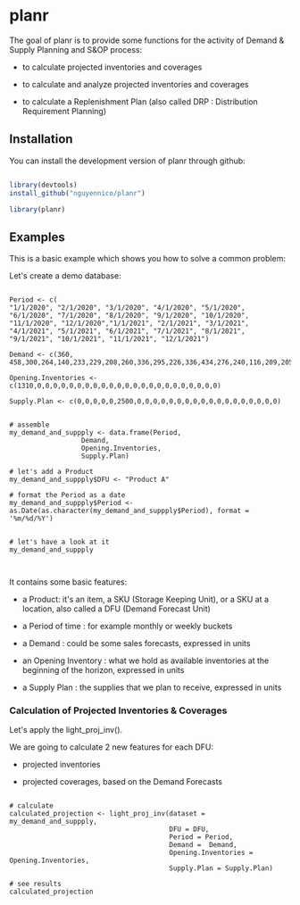 # planr

<!-- badges: start -->

<!-- badges: end -->

The goal of planr is to provide some functions for the activity of Demand & Supply Planning and S&OP process:

-   to calculate projected inventories and coverages

-   to calculate and analyze projected inventories and coverages

-   to calculate a Replenishment Plan (also called DRP : Distribution Requirement Planning)

## Installation

You can install the development version of planr through github:

``` r

library(devtools)
install_github("nguyennico/planr")

library(planr)

```

## Examples

This is a basic example which shows you how to solve a common problem:

Let's create a demo database:

```{r}

Period <- c(
"1/1/2020", "2/1/2020", "3/1/2020", "4/1/2020", "5/1/2020", "6/1/2020", "7/1/2020", "8/1/2020", "9/1/2020", "10/1/2020", "11/1/2020", "12/1/2020","1/1/2021", "2/1/2021", "3/1/2021", "4/1/2021", "5/1/2021", "6/1/2021", "7/1/2021", "8/1/2021", "9/1/2021", "10/1/2021", "11/1/2021", "12/1/2021")

Demand <- c(360, 458,300,264,140,233,229,208,260,336,295,226,336,434,276,240,116,209,205,183,235,312,270,201)

Opening.Inventories <- c(1310,0,0,0,0,0,0,0,0,0,0,0,0,0,0,0,0,0,0,0,0,0,0,0)

Supply.Plan <- c(0,0,0,0,0,2500,0,0,0,0,0,0,0,0,0,0,0,0,0,0,0,0,0,0)


# assemble
my_demand_and_suppply <- data.frame(Period,
                  Demand,
                  Opening.Inventories,
                  Supply.Plan)

# let's add a Product
my_demand_and_suppply$DFU <- "Product A"

# format the Period as a date
my_demand_and_suppply$Period <- as.Date(as.character(my_demand_and_suppply$Period), format = '%m/%d/%Y')


# let's have a look at it
my_demand_and_suppply



```

It contains some basic features:

-   a Product: it's an item, a SKU (Storage Keeping Unit), or a SKU at a location, also called a DFU (Demand Forecast Unit)

-   a Period of time : for example monthly or weekly buckets

-   a Demand : could be some sales forecasts, expressed in units

-   an Opening Inventory : what we hold as available inventories at the beginning of the horizon, expressed in units

-   a Supply Plan : the supplies that we plan to receive, expressed in units






### Calculation of Projected Inventories & Coverages


Let's apply the light_proj_inv(). 

We are going to calculate 2 new features for each DFU:

-   projected inventories

-   projected coverages, based on the Demand Forecasts





```{r}

# calculate
calculated_projection <- light_proj_inv(dataset = my_demand_and_suppply, 
                                        DFU = DFU, 
                                        Period = Period, 
                                        Demand =  Demand, 
                                        Opening.Inventories = Opening.Inventories, 
                                        Supply.Plan = Supply.Plan)

# see results
calculated_projection


```













